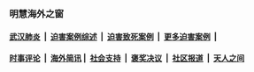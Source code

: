 
### 明慧海外之窗

####  [武汉肺炎](indexes/365.md?t=05050801) &nbsp;|&nbsp;  [迫害案例综述](indexes/328.md?t=05050801) &nbsp;|&nbsp; [迫害致死案例](indexes/277.md?t=05050801)  &nbsp;|&nbsp; [更多迫害案例](indexes/81.md?t=05050801)  &nbsp;|&nbsp; 
####  [时事评论](indexes/19.md?t=05050801) &nbsp;|&nbsp; [海外简讯](indexes/245.md?t=05050801)&nbsp;|&nbsp;  [社会支持](indexes/140.md?t=05050801) &nbsp;|&nbsp; [褒奖决议](indexes/282.md?t=05050801) &nbsp;|&nbsp; [社区报道](indexes/91.md?t=05050801)  &nbsp;|&nbsp; [天人之间](indexes/78.md?t=05050801) 

